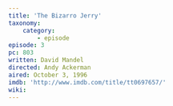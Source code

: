 ```yaml
---
title: 'The Bizarro Jerry'
taxonomy:
    category:
        - episode
episode: 3
pc: 803
written: David Mandel
directed: Andy Ackerman
aired: October 3, 1996
imdb: 'http://www.imdb.com/title/tt0697657/'
wiki:
---
```

